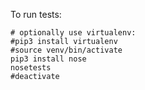 To run tests:
    
    # optionally use virtualenv:
    #pip3 install virtualenv
    #source venv/bin/activate
    pip3 install nose
    nosetests
    #deactivate
